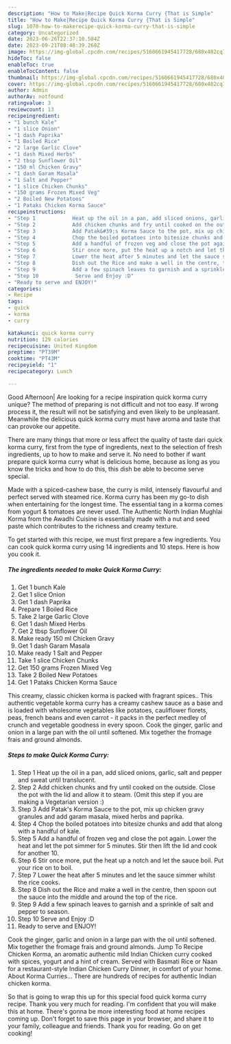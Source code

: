 ```yaml
---
description: "How to Make|Recipe Quick Korma Curry {That is Simple"
title: "How to Make|Recipe Quick Korma Curry {That is Simple"
slug: 1070-how-to-makerecipe-quick-korma-curry-that-is-simple
category: Uncategorized
date: 2023-06-26T22:37:10.584Z
date: 2023-09-21T08:48:39.268Z
image: https://img-global.cpcdn.com/recipes/5160661945417728/680x482cq70/quick-korma-curry-recipe-main-photo.jpg
hideToc: false
enableToc: true
enableTocContent: false
thumbnail: https://img-global.cpcdn.com/recipes/5160661945417728/680x482cq70/quick-korma-curry-recipe-main-photo.jpg
cover: https://img-global.cpcdn.com/recipes/5160661945417728/680x482cq70/quick-korma-curry-recipe-main-photo.jpg
author: Admin
authorAv: notfound
ratingvalue: 3
reviewcount: 13
recipeingredient:
- "1 bunch Kale"
- "1 slice Onion"
- "1 dash Paprika"
- "1 Boiled Rice"
- "2 large Garlic Clove"
- "1 dash Mixed Herbs"
- "2 tbsp Sunflower Oil"
- "150 ml Chicken Gravy"
- "1 dash Garam Masala"
- "1 Salt and Pepper"
- "1 slice Chicken Chunks"
- "150 grams Frozen Mixed Veg"
- "2 Boiled New Potatoes"
- "1 Pataks Chicken Korma Sauce"
recipeinstructions:
- "Step 1            Heat up the oil in a pan, add sliced onions, garlic, salt and pepper and sweat until translucent."
- "Step 2            Add chicken chunks and fry until cooked on the outside. Close the pot with the lid and allow it to steam. (Omit this step if you are making a Vegetarian version :)"
- "Step 3            Add Patak&#39;s Korma Sauce to the pot, mix up chicken gravy granules and add garam masala, mixed herbs and paprika."
- "Step 4            Chop the boiled potatoes into bitesize chunks and add that along with a handful of kale."
- "Step 5            Add a handful of frozen veg and close the pot again. Lower the heat and let the pot simmer for 5 minutes. Stir then lift the lid and cook for another 10."
- "Step 6            Stir once more, put the heat up a notch and let the sauce boil. Put your rice on to boil."
- "Step 7            Lower the heat after 5 minutes and let the sauce simmer whilst the rice cooks."
- "Step 8            Dish out the Rice and make a well in the centre, then spoon out the sauce into the middle and around the top of the rice."
- "Step 9            Add a few spinach leaves to garnish and a sprinkle of salt and pepper to season."
- "Step 10            Serve and Enjoy :D"
- "Ready to serve and ENJOY!"
categories:
- Recipe
tags:
- quick
- korma
- curry

katakunci: quick korma curry 
nutrition: 129 calories
recipecuisine: United Kingdom
preptime: "PT39M"
cooktime: "PT43M"
recipeyield: "1"
recipecategory: Lunch

---
```



Good Afternoon| Are looking for a recipe inspiration quick korma curry unique? The method of preparing is not difficult and not too easy. If wrong process it, the result will not be satisfying and even likely to be unpleasant. Meanwhile the delicious quick korma curry must have aroma and taste that can provoke our appetite.






There are many things that more or less affect the quality of taste dari quick korma curry, first from the type of ingredients, next to the selection of fresh ingredients, up to how to make and serve it. No need to bother if want prepare quick korma curry what is delicious home, because as long as you know the tricks and how to do this, this dish be able to become serve special.


Made with a spiced-cashew base, the curry is mild, intensely flavourful and perfect served with steamed rice. Korma curry has been my go-to dish when entertaining for the longest time. The essential tang in a korma comes from yogurt &amp; tomatoes are never used. The Authentic North Indian Mughlai Korma from the Awadhi Cuisine is essentially made with a nut and seed paste which contributes to the richness and creamy texture.


To get started with this recipe, we must first prepare a few ingredients. You can cook quick korma curry using 14 ingredients and 10 steps. Here is how you cook it.

<!--inarticleads1-->

##### The ingredients needed to make Quick Korma Curry:

1. Get 1 bunch Kale
1. Get 1 slice Onion
1. Get 1 dash Paprika
1. Prepare 1 Boiled Rice
1. Take 2 large Garlic Clove
1. Get 1 dash Mixed Herbs
1. Get 2 tbsp Sunflower Oil
1. Make ready 150 ml Chicken Gravy
1. Get 1 dash Garam Masala
1. Make ready 1 Salt and Pepper
1. Take 1 slice Chicken Chunks
1. Get 150 grams Frozen Mixed Veg
1. Take 2 Boiled New Potatoes
1. Get 1 Pataks Chicken Korma Sauce


This creamy, classic chicken korma is packed with fragrant spices.. This authentic vegetable korma curry has a creamy cashew sauce as a base and is loaded with wholesome vegetables like potatoes, cauliflower florets, peas, french beans and even carrot - it packs in the perfect medley of crunch and vegetable goodness in every spoon. Cook the ginger, garlic and onion in a large pan with the oil until softened. Mix together the fromage frais and ground almonds. 

<!--inarticleads2-->

##### Steps to make Quick Korma Curry:

1. Step 1            Heat up the oil in a pan, add sliced onions, garlic, salt and pepper and sweat until translucent.
1. Step 2            Add chicken chunks and fry until cooked on the outside. Close the pot with the lid and allow it to steam. (Omit this step if you are making a Vegetarian version :)
1. Step 3            Add Patak&#39;s Korma Sauce to the pot, mix up chicken gravy granules and add garam masala, mixed herbs and paprika.
1. Step 4            Chop the boiled potatoes into bitesize chunks and add that along with a handful of kale.
1. Step 5            Add a handful of frozen veg and close the pot again. Lower the heat and let the pot simmer for 5 minutes. Stir then lift the lid and cook for another 10.
1. Step 6            Stir once more, put the heat up a notch and let the sauce boil. Put your rice on to boil.
1. Step 7            Lower the heat after 5 minutes and let the sauce simmer whilst the rice cooks.
1. Step 8            Dish out the Rice and make a well in the centre, then spoon out the sauce into the middle and around the top of the rice.
1. Step 9            Add a few spinach leaves to garnish and a sprinkle of salt and pepper to season.
1. Step 10            Serve and Enjoy :D
1. Ready to serve and ENJOY!

Cook the ginger, garlic and onion in a large pan with the oil until softened. Mix together the fromage frais and ground almonds. Jump To Recipe Chicken Korma, an aromatic authentic mild Indian Chicken curry cooked with spices, yogurt and a hint of cream. Served with Basmati Rice or Naan for a restaurant-style Indian Chicken Curry Dinner, in comfort of your home. About Korma Curries… There are hundreds of recipes for authentic Indian chicken korma. 

So that is going to wrap this up for this special food quick korma curry recipe. Thank you very much for reading. I'm confident that you will make this at home. There's gonna be more interesting food at home recipes coming up. Don't forget to save this page in your browser, and share it to your family, colleague and friends. Thank you for reading. Go on get cooking!
